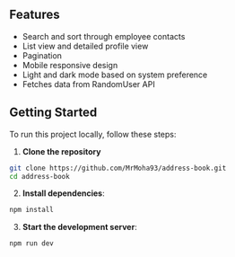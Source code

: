 ## Features

- Search and sort through employee contacts
- List view and detailed profile view
- Pagination
- Mobile responsive design
- Light and dark mode based on system preference
- Fetches data from RandomUser API


## Getting Started

To run this project locally, follow these steps:

1. **Clone the repository**

```bash
git clone https://github.com/MrMoha93/address-book.git
cd address-book
```

2. **Install dependencies**: 

```bash
npm install
```
3. **Start the development server**: 

```bash
npm run dev
```
